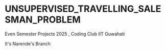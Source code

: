 # UNSUPERVISED_TRAVELLING_SALESMAN_PROBLEM
Even Semester Projects 2025 , Coding Club IIT Guwahati
<p>It's Narende's Branch</p>